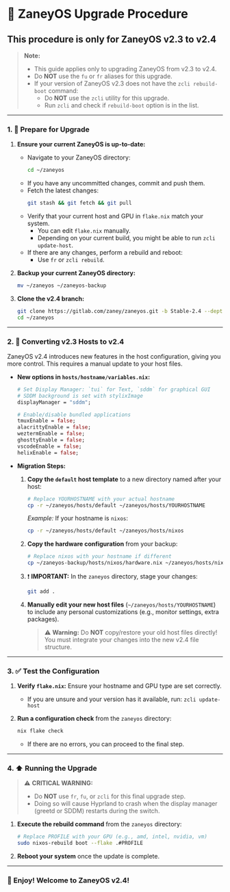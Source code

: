 # 🚀 ZaneyOS Upgrade Procedure

## This procedure is only for ZaneyOS v2.3 to v2.4

> **Note:**
>
> - This guide applies only to upgrading ZaneyOS from v2.3 to v2.4.
> - Do **NOT** use the `fu` or `fr` aliases for this upgrade.
> - If your version of ZaneyOS v2.3 does not have the `zcli rebuild-boot` command:
>   - Do **NOT** use the `zcli` utility for this upgrade.
>   - Run `zcli` and check if `rebuild-boot` option is in the list.

---

### 1. 📝 Prepare for Upgrade

1. **Ensure your current ZaneyOS is up-to-date:**
   - Navigate to your ZaneyOS directory:
     ```bash
     cd ~/zaneyos
     ```
   - If you have any uncommitted changes, commit and push them.
   - Fetch the latest changes:
     ```bash
     git stash && git fetch && git pull
     ```
   - Verify that your current host and GPU in `flake.nix` match your system.
     - You can edit `flake.nix` manually.
     - Depending on your current build, you might be able to run
       `zcli update-host`.
   - If there are any changes, perform a rebuild and reboot:
     - Use `fr` or `zcli rebuild`.

2. **Backup your current ZaneyOS directory:**
   ```bash
   mv ~/zaneyos ~/zaneyos-backup
   ```

3. **Clone the v2.4 branch:**
   ```bash
   git clone https://gitlab.com/zaney/zaneyos.git -b Stable-2.4 --depth=1
   cd ~/zaneyos
   ```

---

### 2. 🔄 Converting v2.3 Hosts to v2.4

ZaneyOS v2.4 introduces new features in the host configuration, giving you more
control. This requires a manual update to your host files.

- **New options in `hosts/hostname/variables.nix`:**

  ```nix
  # Set Display Manager: `tui` for Text, `sddm` for graphical GUI
  # SDDM background is set with stylixImage
  displayManager = "sddm";

  # Enable/disable bundled applications
  tmuxEnable = false;
  alacrittyEnable = false;
  weztermEnable = false;
  ghosttyEnable = false;
  vscodeEnable = false;
  helixEnable = false;
  ```

- **Migration Steps:**

  1. **Copy the `default` host template** to a new directory named after your
     host:
     ```bash
     # Replace YOURHOSTNAME with your actual hostname
     cp -r ~/zaneyos/hosts/default ~/zaneyos/hosts/YOURHOSTNAME
     ```
     _Example:_ If your hostname is `nixos`:
     ```bash
     cp -r ~/zaneyos/hosts/default ~/zaneyos/hosts/nixos
     ```

  2. **Copy the hardware configuration** from your backup:
     ```bash
     # Replace nixos with your hostname if different
     cp ~/zaneyos-backup/hosts/nixos/hardware.nix ~/zaneyos/hosts/nixos/hardware.nix
     ```

  3. ❗ **IMPORTANT:** In the `zaneyos` directory, stage your changes:
     ```bash
     git add .
     ```

  4. **Manually edit your new host files** (`~/zaneyos/hosts/YOURHOSTNAME`) to
     include any personal customizations (e.g., monitor settings, extra
     packages).
     > ⚠️ **Warning:** Do **NOT** copy/restore your old host files directly! You
     > must integrate your changes into the new v2.4 file structure.

---

### 3. ✅ Test the Configuration

1. **Verify `flake.nix`:** Ensure your hostname and GPU type are set correctly.
   - If you are unsure and your version has it available, run:
     `zcli update-host`

2. **Run a configuration check** from the `zaneyos` directory:
   ```bash
   nix flake check
   ```
   - If there are no errors, you can proceed to the final step.

---

### 4. ⬆️ Running the Upgrade

> ⚠️ **CRITICAL WARNING:**
>
> - Do **NOT** use `fr`, `fu`, or `zcli` for this final upgrade step.
> - Doing so will cause Hyprland to crash when the display manager (greetd or
>   SDDM) restarts during the switch.

1. **Execute the rebuild command** from the `zaneyos` directory:
   ```bash
   # Replace PROFILE with your GPU (e.g., amd, intel, nvidia, vm)
   sudo nixos-rebuild boot --flake .#PROFILE
   ```

2. **Reboot your system** once the update is complete.

---

### 🎉 Enjoy! Welcome to ZaneyOS v2.4!
